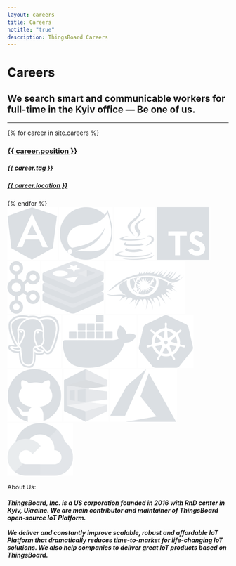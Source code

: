 ```yaml
---
layout: careers
title: Careers
notitle: "true"
description: ThingsBoard Careers
---
```


# Careers
## We search smart and communicable workers for <b>full-time in the Kyiv</b> office — Be one of us.

<hr class="solid">
<div id="carsGrid">
{% for career in site.careers %}
  <a class="cars-box" href="{{ career.url }}">
  <div><h3>{{ career.position }}</h3>
  <h5>{{ career.tag }}</h5></div>
  <h5 class="secondPriority">{{ career.location }}</h5>
  </a>
{% endfor %}
</div>

<div id="technology">
<img src="/images/careers/angular.svg">
<img src="/images/careers/spring.svg">
<img src="/images/careers/java.svg">
<img src="/images/careers/typescript.svg">
<img src="/images/careers/kafka.svg">
<img src="/images/careers/redis.svg">
<img src="/images/careers/cassandra.svg">
<img src="/images/careers/postgresql.svg">
<img src="/images/careers/docker.svg">
<img src="/images/careers/kubernets.svg">
<img src="/images/careers/github.svg">
<img src="/images/careers/aws.svg">
<img src="/images/careers/azure.svg">
<img src="/images/careers/google-cloud.svg">
</div>

<div id="about">
<p class="title">About Us:</p>
<h5>ThingsBoard, Inc. is a US corporation founded in 2016 with RnD center in Kyiv, Ukraine. We are main contributor and maintainer of ThingsBoard open-source IoT Platform.<br>
<br>We deliver and constantly improve scalable, robust and affordable IoT Platform that dramatically reduces time-to-market for life-changing IoT solutions. We also help companies to deliver great IoT products based on ThingsBoard.</h5>
</div>

<style>
	{% include careers.css %}
</style>
